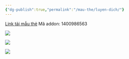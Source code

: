 ```yaml
---
{"dg-publish":true,"permalink":"/mau-the/luyen-dich/"}
---
```


[Link tải mẫu thẻ](https://drive.google.com/file/d/1oYRkPAdpARtDqkqR6j5am9fGINqZJWmD/view?usp=sharing)
Mã addon: 1400986563

![](https://i.imgur.com/PlpFNqG.png)

![](https://i.imgur.com/eds7FgQ.png)

![](https://i.imgur.com/MGbOLNR.png)
